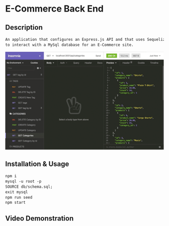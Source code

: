 # E-Commerce Back End

## Description
```md
An application that configures an Express.js API and that uses Sequelize 
to interact with a MySql database for an E-Commerce site.
```

![Alt text](assets/images/13-orm-homework-demo-01.gif)

## Installation & Usage
```md
npm i
mysql -u root -p
SOURCE db/schema.sql;
exit mysql
npm run seed
npm start
```
## Video Demonstration
